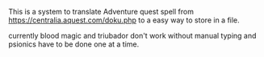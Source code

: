 This is a system to translate Adventure quest spell from https://centralia.aquest.com/doku.php to a easy way to store in a file.

currently blood magic and triubador don't work without manual typing and psionics have to be done one at a time.
